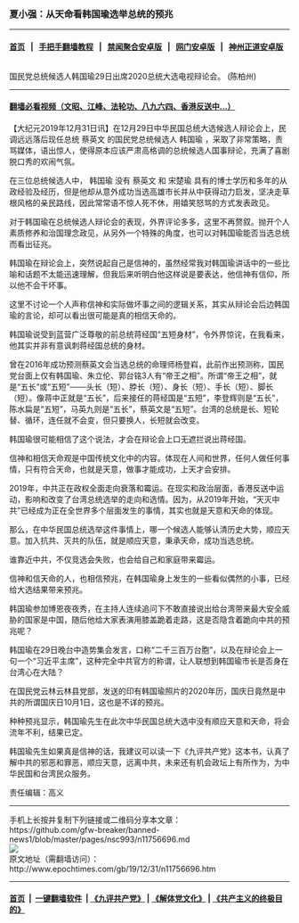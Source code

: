 ### 夏小强：从天命看韩国瑜选举总统的预兆
------------------------

#### [首页](https://github.com/gfw-breaker/banned-news1/blob/master/README.md) &nbsp;&nbsp;|&nbsp;&nbsp; [手把手翻墙教程](https://github.com/gfw-breaker/guides/wiki) &nbsp;&nbsp;|&nbsp;&nbsp; [禁闻聚合安卓版](https://github.com/gfw-breaker/bn-android) &nbsp;&nbsp;|&nbsp;&nbsp; [网门安卓版](https://github.com/oGate2/oGate) &nbsp;&nbsp;|&nbsp;&nbsp; [神州正道安卓版](https://github.com/SzzdOgate/update) 



<div><img alt="" class="aligncenter wp-post-image" src="http://i.epochtimes.com/assets/uploads/2019/12/647a18f78cc9b2f652913bee01be3152-600x400.jpg"/>
<div class="red16 caption">
 <p>
  国民党总统候选人韩国瑜29日出席2020总统大选电视辩论会。 (陈柏州)
 </p>
</div>
</div><hr/>

#### [翻墙必看视频（文昭、江峰、法轮功、八九六四、香港反送中...）](http://167.172.214.107/home.html)

<div><p>
 【大纪元2019年12月31日讯】在12月29日中华民国总统大选候选人辩论会上，民调远远落后现任总统
 <ok href="http://www.epochtimes.com/gb/tag/%E8%94%A1%E8%8B%B1%E6%96%87.html">
  蔡英文
 </ok>
 的国民党总统候选人
 <ok href="http://www.epochtimes.com/gb/tag/%E9%9F%A9%E5%9B%BD%E7%91%9C.html">
  韩国瑜
 </ok>
 ，采取了非常策略，责骂媒体，语出惊人，使得原本应该严肃高格调的总统候选人国事辩论，充满了喜剧脱口秀的欢闹气氛。
</p>
<p>
 在三位总统候选人中，
 <ok href="http://www.epochtimes.com/gb/tag/%E9%9F%A9%E5%9B%BD%E7%91%9C.html">
  韩国瑜
 </ok>
 没有
 <ok href="http://www.epochtimes.com/gb/tag/%E8%94%A1%E8%8B%B1%E6%96%87.html">
  蔡英文
 </ok>
 和
 <ok href="http://www.epochtimes.com/gb/tag/%E5%AE%8B%E6%A5%9A%E7%91%9C.html">
  宋楚瑜
 </ok>
 具有的博士学历和多年的从政经验及经历，但是他却从意外成功当选高雄市长并从中获得动力启发，坚决走草根风格的亲民路线，因此常常语不惊人死不休，用嬉笑怒骂的方式发表政见。
</p>
<p>
 对于韩国瑜在总统候选人辩论会的表现，外界评论多多，这里不再赘叙。抛开个人素质修养和治国理念政见，从另外一个特殊的角度，也可以对韩国瑜能否当选总统而看出征兆。
</p>
<p>
 韩国瑜在辩论会上，突然说起自己是信神的，虽然经常我对韩国瑜讲话中的一些比喻和话题不太能迅速理解，但我后来听明白他这样说是要表达，他信神有信仰，所以他不会干坏事。
</p>
<p>
 这里不讨论一个人声称信神和实际做坏事之间的逻辑关系，其实从辩论会后边韩国瑜的言论，却可以看出很可能是真的相信天命的。
</p>
<p>
 韩国瑜说受到蓝营广泛尊敬的前总统蒋经国“五短身材”，令外界惊诧，在我看来，他其实并非有意讽刺蒋经国总统的身材。
</p>
<p>
 曾在2016年成功预测蔡英文会当选总统的命理师杨登嵙，此前作出预测称，国民党台面上仅有韩国瑜、朱立伦、郭台铭3人有“帝王之相”。所谓“帝王之相”，就是“五长”或“五短”───头长（短）、脖长（短）、身长（短）、手长（短）、脚长（短）。像蒋中正就是“五长”，后来接任的蒋经国是“五短”，李登辉则是“五长”，陈水扁是“五短”，马英九则是“五长”，蔡英文是“五短”。台湾的总统是长、短轮替、循环，连任就不会变，但只要换人，长短就会改变。
</p>
<p>
 韩国瑜很可能相信了这个说法，才会在辩论会上口无遮拦说出蒋经国。
</p>
<p>
 信神和相信天命观是中国传统文化中的内容。体现在人间和世界，任何人做任何事情，只有符合天命，也就是天意，做事才能成功，上天才会安排。
</p>
<p>
 2019年，中共正在政权全面走向衰落和霉运。在现实和政治层面，香港反送中运动，影响和改变了台湾总统选举的走向和选情。因为，从2019年开始，“天灭中共”已经成为正在全世界多个层面发生的事情，其实也就是天意和天命的体现。
</p>
<p>
 那么，在中华民国总统选举这件事情上，哪一个候选人能够认清历史大势，顺应天意。加入抗共、灭共的队伍，就是顺应天意，秉承天命，成功当选总统。
</p>
<p>
 谁靠近中共，不仅竞选会失败，也会给自己和家庭带来霉运。
</p>
<p>
 信神和信天命的人，也相信预兆，在韩国瑜身上发生的一些看似偶然的小事，已经给大选结果带来预兆。
</p>
<p>
 韩国瑜参加博恩夜夜秀，在主持人连续追问下不敢直接说出给台湾带来最大安全威胁的国家是中国，随后他给大家表演用膝盖跪着走路，这是否隐含着跪向中共的预兆呢？
</p>
<p>
 韩国瑜在29日晚台中造势集会发言，口称“二千三百万台胞”，以及在辩论会上一句一个“习近平主席”，这种完全中共官方的称谓，让人联想到韩国瑜市长是否身在台湾心在大陆？
</p>
<p>
 在国民党云林云林县党部，发送的印有韩国瑜照片的2020年历，国庆日竟然是中共的所谓国庆日10月1日，这也是不详的预兆。
</p>
<p>
 种种预兆显示，韩国瑜先生在此次中华民国总统大选中没有顺应天意和天命，将会流年不利，结果已定。
</p>
<p>
 韩国瑜先生如果真是信神的话，我建议可以读一下《九评共产党》这本书，认真了解中共的邪恶和罪恶，顺应天意，远离中共，未来还有机会政坛上有所作为，为中华民国和台湾民众服务。
</p>
<p>
 责任编辑：高义
</p>
</div>
<hr/>
手机上长按并复制下列链接或二维码分享本文章：<br/>
https://github.com/gfw-breaker/banned-news1/blob/master/pages/nsc993/n11756696.md <br/>
<a href='https://github.com/gfw-breaker/banned-news1/blob/master/pages/nsc993/n11756696.md'><img src='https://github.com/gfw-breaker/banned-news1/blob/master/pages/nsc993/n11756696.md.png'/></a> <br/>
原文地址（需翻墙访问）：http://www.epochtimes.com/gb/19/12/31/n11756696.htm


------------------------
#### [首页](https://github.com/gfw-breaker/banned-news1/blob/master/README.md) &nbsp;|&nbsp; [一键翻墙软件](https://github.com/gfw-breaker/nogfw/blob/master/README.md) &nbsp;| [《九评共产党》](https://github.com/gfw-breaker/9ping.md/blob/master/README.md#九评之一评共产党是什么) | [《解体党文化》](https://github.com/gfw-breaker/jtdwh.md/blob/master/README.md) | [《共产主义的终极目的》](https://github.com/gfw-breaker/gczydzjmd.md/blob/master/README.md)


<img src='http://gfw-breaker.win/banned-news/pages/nsc993/n11756696.md' width='0px' height='0px'/>